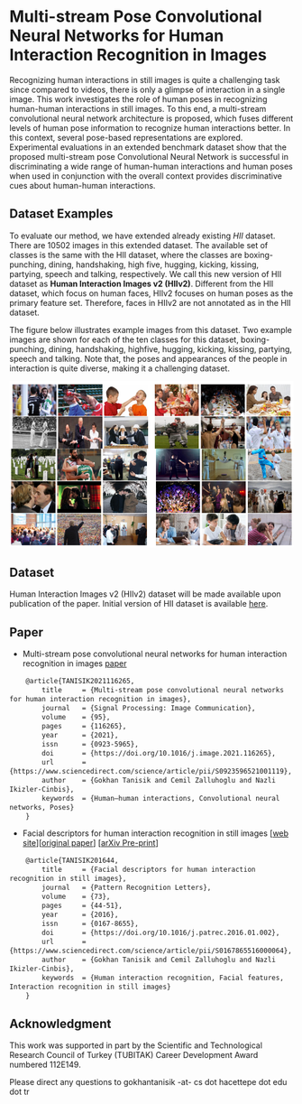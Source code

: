 # Multi-stream Pose Convolutional Neural Networks for Human Interaction Recognition in Images
Recognizing human interactions in still images is quite a challenging task since compared to videos, there is only a glimpse of interaction in a single image. This work investigates the role of human poses in recognizing human-human interactions in still images. To this end, a multi-stream convolutional neural network architecture is proposed, which fuses different levels of human pose information to recognize human interactions better. In this context, several pose-based representations are explored. Experimental evaluations in an extended benchmark dataset show that the proposed multi-stream pose Convolutional Neural Network is successful in discriminating a wide range of human-human interactions and human poses when used in conjunction with the overall context provides discriminative cues about human-human interactions.

## Dataset Examples
To evaluate our method, we have extended already existing _HII_ dataset. There are 10502 images in this extended dataset. The available set of classes is the same with the HII dataset, where the classes are boxing-punching, dining, handshaking, high five, hugging, kicking, kissing, partying, speech and talking, respectively. We call this new version of HII dataset as **Human Interaction Images v2 (HIIv2)**. Different from the HII dataset, which focus on human faces, HIIv2 focuses on human poses as the primary feature set. Therefore, faces in HIIv2 are not annotated as in the HII dataset.

The figure below illustrates example images from this dataset. Two example images are shown for each of the ten classes for this dataset, boxing-punching, dining, handshaking, highfive, hugging, kicking, kissing, partying, speech and talking. Note that, the poses and appearances of the people in interaction is quite diverse, making it a challenging dataset.

![Image](images/hiiv2_sample.png)

## Dataset
Human Interaction Images v2 (HIIv2) dataset will be made available upon publication of the paper. Initial version of HII dataset is available [here](https://gtanisik.github.io/projects/hii).

## Paper

* Multi-stream pose convolutional neural networks for human interaction recognition in images [paper](https://www.sciencedirect.com/science/article/pii/S0923596521001119?dgcid=author)

```
    @article{TANISIK2021116265,
        title     = {Multi-stream pose convolutional neural networks for human interaction recognition in images},
        journal   = {Signal Processing: Image Communication},
        volume    = {95},
        pages     = {116265},
        year      = {2021},
        issn      = {0923-5965},
        doi       = {https://doi.org/10.1016/j.image.2021.116265},
        url       = {https://www.sciencedirect.com/science/article/pii/S0923596521001119},
        author    = {Gokhan Tanisik and Cemil Zalluhoglu and Nazli Ikizler-Cinbis},
        keywords  = {Human–human interactions, Convolutional neural networks, Poses}
    }
```
* Facial descriptors for human interaction recognition in still images [[web site](https://gtanisik.github.io/projects/hii)][[original paper](http://www.sciencedirect.com/science/article/pii/S0167865516000064)] [[arXiv Pre-print](http://arxiv.org/abs/1509.05366)]

```
    @article{TANISIK201644,
        title     = {Facial descriptors for human interaction recognition in still images},
        journal   = {Pattern Recognition Letters},
        volume    = {73},
        pages     = {44-51},
        year      = {2016},
        issn      = {0167-8655},
        doi       = {https://doi.org/10.1016/j.patrec.2016.01.002},
        url       = {https://www.sciencedirect.com/science/article/pii/S0167865516000064},
        author    = {Gokhan Tanisik and Cemil Zalluhoglu and Nazli Ikizler-Cinbis},
        keywords  = {Human interaction recognition, Facial features, Interaction recognition in still images}
    }
```

## Acknowledgment
This work was supported in part by the Scientific and Technological Research Council of Turkey (TUBITAK) Career Development Award numbered 112E149.

Please direct any questions to gokhantanisik -at- cs dot hacettepe dot edu dot tr
